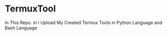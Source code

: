 # TermuxTool
In This Repo. in I Upload My Created Termux Tools in Python Language and Bash Language 
